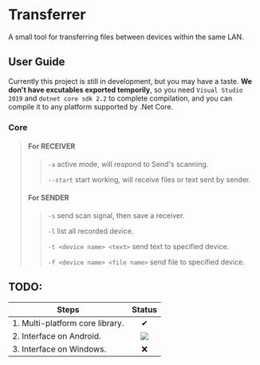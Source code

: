 # Transferrer
A small tool for transferring files between devices within the same LAN.

## User Guide
Currently this project is still in development, but you may have a taste.
**We don't have excutables exported temporily**, so you need `Visual Studio 2019` and `dotnet core sdk 2.2` to complete compilation, and you can compile it to any platform supported by .Net Core.

### Core
> #### For RECEIVER
>> `-a` active mode, will respond to Send's scanning.
>>
>>`--start` start working, will receive files or text sent by sender.
>>
> #### For SENDER
>> `-s` send scan signal, then save a receiver.
>>
>> `-l` list all recorded device.
>>
>> `-t <device name> <text>` send text to specified device.
>>
>> `-f <device name> <file name>` send file to specified device.


## TODO: 
|Steps|Status|
|-|:-:|
|1. Multi-platform core library.|✔|
|2. Interface on Android.|![](https://camo.githubusercontent.com/8367389469b3bc13ceaa808e9b85991abbf57b7c/687474703a2f2f696d672e6c616e72656e74756b752e636f6d2f696d672f616c6c696d672f313231322f352d31323132303431393352302e676966)|
|3. Interface on Windows.|❌|
